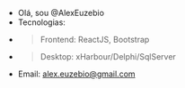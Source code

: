 - Olá, sou @AlexEuzebio
- Tecnologias:
- > Frontend: ReactJS, Bootstrap
- > Desktop: xHarbour/Delphi/SqlServer
- Email: alex.euzebio@gmail.com

<!---
AlexEuzebio/AlexEuzebio is a ✨ special ✨ repository because its `README.md` (this file) appears on your GitHub profile.
You can click the Preview link to take a look at your changes.
--->

